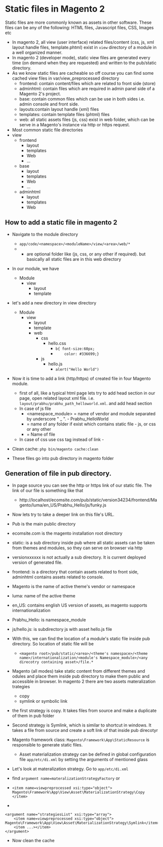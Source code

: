 Static files in Magento 2
=========================

Static files are more commonly known as assets in other software. These files can be any of the following:  HTML files, Javascript files, CSS, Images etc

- In magento 2, all view (user interface) related files/content (css, js, xml layout handle files, template.phtml) exist in `view` directory of a module in a well organized manner.
- In magento 2 (developer mode), static view files are generated every time (on demand when they are requested) and written to the pub/static directory.
- As we know static files are cacheable so off course you can find some cached view files in var/view_preprocessed directory
    - frontend: contain content/files which are related to front side (store)
    - adminhtml: contain files which are required in admin panel side of a Magento 2's project.
    - base: contain common files which can be use in both sides i.e. admin console and front side.
    - layouts:contain layout handle (xml) files
    - templates: contain template files (phtml) files
    - web: all static assets files (js, css) exist in web folder, which can be serve in a Magento's instance via http or https request.
- Most common static file directories
- view
    - frontend
        - layout
        - templates
        - Web
        - ...
    - base
        - layout
        - templates
        - Web
        - ...
    - adminhtml
        - layout
        - templates
        - Web

How to add a static file in magento 2
-----
- Navigate to the module directory 
    - `app/code/<namespace>/<moduleName>/view/<area>/web/*`
    - * are optional folder like (js, css, or any other if required). but basically all static files are in this web directory 
- In our module, we have 
    - Module
        - view
            - layout
            - template
- let's add a new directory in view directory
    - Module
        - view
            - layout
            - template
            - web
                - css
                    - hello.css
                        - `b{ font-size:60px;`
                        - `    color: #336699;}`
                - js
                    - hello.js
                        - `alert("Hello World")`

- Now it is time to add a link (http/https) of created file in four Magento module.
	- first of all, like a typical html page lets try to add head section in our page, open related layout xml file. i.e. `layout/prabhu/prabhu_path_helloworld.xml`. and add head section
	- In case of js file <link src="<namespace_module>::<folder>/<file>.js" />
	    - <namespace_module> = name of vendor and module separated by underscore " _ ". - Prabhu_HelloWorld
	    - <folder> = name of any folder if exist which contains static file - js, or css or any other
	    - <file> = Name of file
    - In case of css use css tag instead of link - <css src="<namespace_module>::<folder>/<file>.css">
- Clean cache: `php bin/magento cache:clean`
- These files go into pub directory in magento folder

Generation of file in pub directory. 
----
- In page source you can see the http or https link of our static file. The link of our file is something like that
    - http://localhost/ecomsite.com/pub/static/version34234/frontend/Magento/luma/en_US/Prabhu_Hello/js/funky.js
- Now lets try to take a deeper link on this file's URL.
- Pub is the main public directory
- ecomsite.com is the magento installation root directory
- static: is a sub directory inside pub where all static assets can be taken from themes and modules, so they can serve on browser via http
- versionxxxxxx is not actually a sub directory. It is current deployed version of generated file.
- frontend: is a directory that contain assets related to front side, adminhtml contains assets related to console.
- Magento is the name of active theme's vendor or namespace
- luma: name of the active theme
- en_US: contains english US version of assets, as magento supports internationalization
- Prabhu_Hello: is namespace_module
- js/hello.js: is subdirectory js with asset hello.js file

- With this, we can find the location of a module's static file inside pub directory. So location of static file will be
	- `<magento root>/pub/static/<area>/<theme's namespace>/<theme name>/internationalization/<module's Namespace_module>/<any direcotry containing asset>/file.*`

- Magento (all modes) take static content from different themes and odules and place them inside pub directory to make them public and accessible in browser. In magento 2 there are two assets materalization trategies
    - copy
    - symlink or symbolic link
- the first strategy is copy. It takes files from source and make a duplicate of them in pub folder
- Second strategy is Symlink, which is similar to shortcut in windows. It takes a file from source and create a soft link of that inside pub direcotyr
- Magento framework class: `Magento\Framework\App\StaticResource` is responsible to generate static files.
    - Asset materialization strategy can be defined in global configuration file `app/etc/di.xml` by setting the arguments of mentioned glass

- Let's look at materalization strategy. Go to `app/etc/di.xml`
- find `argument name=materalizationStrategyFactory` or 
- `<item name=viewpreprocessed xsi:type="object"> Magento\Framework\App\View\Asset\MaterializationStrategy\Copy </item>`
- 

    <argument name="strategiesList" xsi:type="array">
    	<item name=viewpreprocessed xsi:type="object"> Magento\Framework\App\View\Asset\MaterializationStrategy\Symlink</item>
        <item ...></item>
    </argument>

- Now clean the cache


















